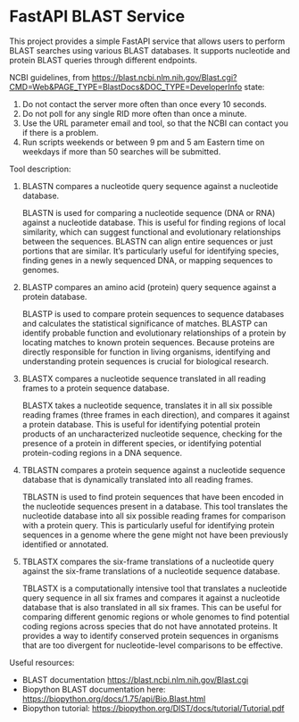 # FastAPI BLAST Service

This project provides a simple FastAPI service that allows users to perform BLAST searches using various BLAST databases. It supports nucleotide and protein BLAST queries through different endpoints.

NCBI guidelines, from https://blast.ncbi.nlm.nih.gov/Blast.cgi?CMD=Web&PAGE_TYPE=BlastDocs&DOC_TYPE=DeveloperInfo state:
1. Do not contact the server more often than once every 10 seconds.
2. Do not poll for any single RID more often than once a minute.
3. Use the URL parameter email and tool, so that the NCBI can contact you if there is a problem.
4. Run scripts weekends or between 9 pm and 5 am Eastern time on weekdays if more than 50 searches
will be submitted.

Tool description:
1.  BLASTN compares a nucleotide query sequence against a nucleotide database.

    BLASTN is used for comparing a nucleotide sequence (DNA or RNA) against a nucleotide database. This is useful for finding regions of local similarity, which can suggest functional and evolutionary relationships between the sequences. BLASTN can align entire sequences or just portions that are similar. It’s particularly useful for identifying species, finding genes in a newly sequenced DNA, or mapping sequences to genomes.
2.  BLASTP compares an amino acid (protein) query sequence against a protein database.

    BLASTP is used to compare protein sequences to sequence databases and calculates the statistical significance of matches. BLASTP can identify probable function and evolutionary relationships of a protein by locating matches to known protein sequences. Because proteins are directly responsible for function in living organisms, identifying and understanding protein sequences is crucial for biological research.
3.  BLASTX compares a nucleotide sequence translated in all reading frames to a protein sequence database.

    BLASTX takes a nucleotide sequence, translates it in all six possible reading frames (three frames in each direction), and compares it against a protein database. This is useful for identifying potential protein products of an uncharacterized nucleotide sequence, checking for the presence of a protein in different species, or identifying potential protein-coding regions in a DNA sequence.
4.  TBLASTN compares a protein sequence against a nucleotide sequence database that is dynamically translated into all reading frames.

    TBLASTN is used to find protein sequences that have been encoded in the nucleotide sequences present in a database. This tool translates the nucleotide database into all six possible reading frames for comparison with a protein query. This is particularly useful for identifying protein sequences in a genome where the gene might not have been previously identified or annotated.
5.  TBLASTX compares the six-frame translations of a nucleotide query against the six-frame translations of a nucleotide sequence database.

    TBLASTX is a computationally intensive tool that translates a nucleotide query sequence in all six frames and compares it against a nucleotide database that is also translated in all six frames. This can be useful for comparing different genomic regions or whole genomes to find potential coding regions across species that do not have annotated proteins. It provides a way to identify conserved protein sequences in organisms that are too divergent for nucleotide-level comparisons to be effective.

Useful resources:
- BLAST documentation https://blast.ncbi.nlm.nih.gov/Blast.cgi
- Biopython BLAST documentation here: https://biopython.org/docs/1.75/api/Bio.Blast.html
- Biopython tutorial: https://biopython.org/DIST/docs/tutorial/Tutorial.pdf
